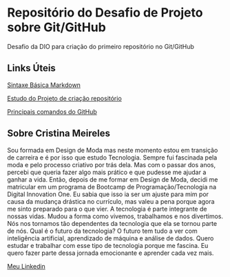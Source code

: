 # Repositório do Desafio de Projeto sobre Git/GitHub
Desafio da DIO para criação do primeiro repositório no Git/GitHub

## Links Úteis
[Sintaxe Básica Markdown](https://www.markdownguide.org/basic-syntax/)

[Estudo do Projeto de  criação repositório](https://drive.google.com/file/d/1IZu0qohv1JOmxjEra1lknDiiStU68bl4/view)

[Principais comandos do GitHub](https://comandosgit.github.io/)

## Sobre Cristina Meireles
Sou formada em Design de Moda mas neste momento estou em transição de carreira e é por isso que estudo Tecnologia.
Sempre fui fascinada pela moda e pelo processo criativo por trás dela. Mas com o passar dos anos, percebi que queria fazer algo mais prático e que pudesse me ajudar a ganhar a vida. Então, depois de me formar em Design de Moda, decidi me matricular em um programa de Bootcamp de Programação/Tecnologia na Digital Innovation One.
Eu sabia que isso ia ser um ajuste para mim por causa da mudança drástica no currículo, mas valeu a pena porque agora me sinto preparado para o que vier.
A tecnologia é parte integrante de nossas vidas. Mudou a forma como vivemos, trabalhamos e nos divertimos. Nós nos tornamos tão dependentes da tecnologia que ela se tornou parte de nós.
Qual é o futuro da tecnologia? O futuro tem tudo a ver com inteligência artificial, aprendizado de máquina e análise de dados.
Quero estudar e trabalhar com esse tipo de tecnologia porque me fascina. Eu quero fazer parte dessa jornada emocionante e aprender cada vez mais.

[Meu Linkedin](https://www.linkedin.com/in/cristina-meireles-98076821/)
